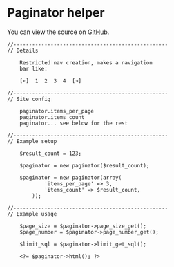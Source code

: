 
# Paginator helper

You can view the source on [GitHub](https://github.com/craigfrancis/framework/blob/master/framework/0.1/library/class/paginator.php).

	//--------------------------------------------------
	// Details

		Restricted nav creation, makes a navigation
		bar like:

		[<]  1  2  3  4  [>]

	//--------------------------------------------------
	// Site config

		paginator.items_per_page
		paginator.items_count
		paginator... see below for the rest

	//--------------------------------------------------
	// Example setup

		$result_count = 123;

		$paginator = new paginator($result_count);

		$paginator = new paginator(array(
				'items_per_page' => 3,
				'items_count' => $result_count,
			));

	//--------------------------------------------------
	// Example usage

		$page_size = $paginator->page_size_get();
		$page_number = $paginator->page_number_get();

		$limit_sql = $paginator->limit_get_sql();

		<?= $paginator->html(); ?>
